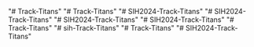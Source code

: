 "# Track-Titans" 
"# Track-Titans" 
"# SIH2024-Track-Titans" 
"# SIH2024-Track-Titans" 
"# SIH2024-Track-Titans" 
"# SIH2024-Track-Titans" 
"# Track-Titans" 
"# sih-Track-Titans" 
"# Track-Titans" 
"# SIH2024-Track-Titans" 
